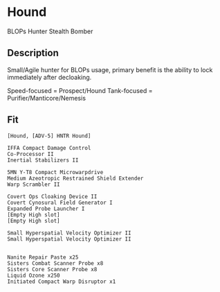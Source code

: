 # Hound

BLOPs Hunter Stealth Bomber

## Description

Small/Agile hunter for BLOPs usage, primary benefit is the ability to lock immediately after decloaking.

Speed-focused = Prospect/Hound
Tank-focused = Purifier/Manticore/Nemesis

## Fit

```
[Hound, [ADV-5] HNTR Hound]

IFFA Compact Damage Control
Co-Processor II
Inertial Stabilizers II

5MN Y-T8 Compact Microwarpdrive
Medium Azeotropic Restrained Shield Extender
Warp Scrambler II

Covert Ops Cloaking Device II
Covert Cynosural Field Generator I
Expanded Probe Launcher I
[Empty High slot]
[Empty High slot]

Small Hyperspatial Velocity Optimizer II
Small Hyperspatial Velocity Optimizer II


Nanite Repair Paste x25
Sisters Combat Scanner Probe x8
Sisters Core Scanner Probe x8
Liquid Ozone x250
Initiated Compact Warp Disruptor x1
```
